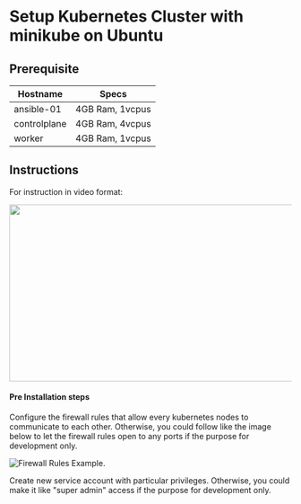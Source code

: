 # Setup Kubernetes Cluster with minikube on Ubuntu

## Prerequisite


| Hostname |	Specs |
| --- | --- |
| ansible-01  |	4GB Ram, 1vcpus |
| controlplane  |	4GB Ram, 4vcpus |
| worker  |	4GB Ram, 1vcpus |

## Instructions

For instruction in video format:

[<img src="https://storage.googleapis.com/techinet-public/youtube/thumbnails/KubeSeries/E3/thumbnail.png" width="560" height="315">](https://youtu.be/c3_e30f86PA)

#### Pre Installation steps
Configure the firewall rules that allow every kubernetes nodes to communicate to each other. Otherwise, you could follow like the image below to let the firewall rules open to any ports if the purpose for development only.

![Firewall Rules Example](https://storage.googleapis.com/techinet-public/youtube/thumbnails/KubeSeries/E3/gcp_firewall_rules.png "Firewall Rules Example").

Create new service account with particular privileges. Otherwise, you could make it like "super admin" access if the purpose for development only.